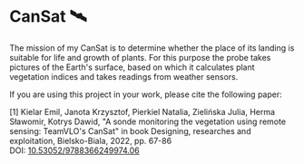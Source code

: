 # CanSat 🛰

The mission of my CanSat is to determine whether the place of its landing is suitable for life and growth of plants. For this purpose the probe takes pictures of the Earth's surface, based on which it calculates plant vegetation indices and takes readings from weather sensors.


If you are using this project in your work, please cite the following paper:

[1] Kielar Emil, Janota Krzysztof, Pierkiel Natalia, Zielińska Julia, Herma Sławomir, Kotrys Dawid, "A sonde monitoring the vegetation using remote sensing: TeamVLO's CanSat" in book Designing, researches and exploitation, Bielsko-Biala, 2022, pp. 67-86
DOI: [10.53052/9788366249974.06](https://www.engineerxxi.ath.eu/wp-content/uploads/2022/12/engineerxxi_2022_vol1_06.pdf)
